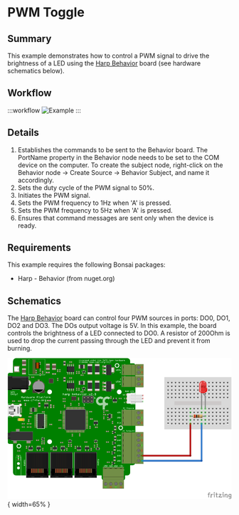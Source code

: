 # PWM Toggle

## Summary
This example demonstrates how to control a PWM signal to drive the brightness of a LED using the [Harp Behavior](https://harp-tech.org/api/Harp.Behavior.html) board (see hardware schematics below). 

## Workflow
:::workflow
![Example](~/workflows/HarpExamples/BehaviorBoard/PWMToggle/PWMToggle.bonsai)
:::

## Details
1. Establishes the commands to be sent to the Behavior board. The PortName property in the Behavior node needs to be set to the COM device on the computer. To create the subject node, right-click on the Behavior node -> Create Source -> Behavior Subject, and name it accordingly. 
2. Sets the duty cycle of the PWM signal to 50%.
3. Initiates the PWM signal.
4. Sets the PWM frequency to 1Hz when 'A' is pressed.
5. Sets the PWM frequency to 5Hz when 'A' is pressed.
6. Ensures that command messages are sent only when the device is ready.
    
## Requirements
This example requires the following Bonsai packages:
- Harp - Behavior (from nuget.org)

## Schematics
The [Harp Behavior](https://harp-tech.org/api/Harp.Behavior.html) board can control four PWM sources in ports: DO0, DO1, DO2 and DO3. The DOs output voltage is 5V. In this example, the board controls the brightness of a LED connected to DO0. A resistor of 200Ohm is used to drop the current passing through the LED and prevent it from burning.

![Schematics](./PWMToggleSch.svg){ width=65% }
